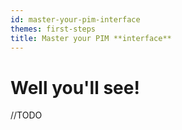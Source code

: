 ```yaml
---
id: master-your-pim-interface
themes: first-steps
title: Master your PIM **interface**
---
```


# Well you'll see!

//TODO
